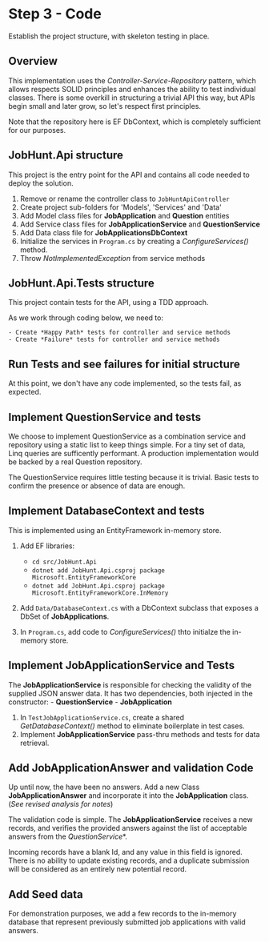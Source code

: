 # Step 3 - Code

Establish the project structure, with skeleton testing in place.

## Overview

This implementation uses the *Controller-Service-Repository* pattern, which allows respects SOLID principles and enhances the ability to test individual classes. There is some overkill in structuring a trivial API this way, but APIs begin small and later grow, so let's respect first principles. 

Note that the repository here is EF DbContext, which is completely sufficient for our purposes.

## JobHunt.Api structure

This project is the entry point for the API and contains all code needed to deploy the solution.

1. Remove or rename the controller class to `JobHuntApiController`
2. Create project sub-folders for 'Models', 'Services' and 'Data'
3. Add Model class files for **JobApplication** and **Question** entities
4. Add Service class files for **JobApplicationService** and **QuestionService**
5. Add Data class file for **JobApplicationsDbContext**
5. Initialize the services in `Program.cs` by creating a *ConfigureServices()* method.
6. Throw *NotImplementedException* from service methods 

## JobHunt.Api.Tests structure

This project contain tests for the API, using a TDD approach. 

As we work through coding below, we need to: 

    - Create *Happy Path* tests for controller and service methods
    - Create *Failure* tests for controller and service methods
    

## Run Tests and see failures for initial structure

At this point, we don't have any code implemented, so the tests fail, as expected.

## Implement QuestionService and tests

We choose to implement QuestionService as a combination service and repository using a static list to keep things simple. For a tiny set of data, Linq queries are sufficently performant. A production implementation would be backed by a real Question repository.

The QuestionService requires little testing because it is trivial. Basic tests to confirm the presence or absence of data are enough.

## Implement DatabaseContext and tests

This is implemented using an EntityFramework in-memory store.

1. Add EF libraries: 
   - `cd src/JobHunt.Api`
   - `dotnet add JobHunt.Api.csproj package  Microsoft.EntityFrameworkCore`
   - `dotnet add JobHunt.Api.csproj package  Microsoft.EntityFrameworkCore.InMemory`

2. Add `Data/DatabaseContext.cs` with a DbContext subclass that exposes a DbSet of **JobApplications**.

3. In `Program.cs`, add code to *ConfigureServices()* thto initialze the in-memory store. 

## Implement JobApplicationService and Tests

The **JobApplicationService** is responsible for checking the validity of the supplied JSON answer data. It has two dependencies, both injected in the constructor:
    - **QuestionService**
    - **JobApplication**

1. In `TestJobApplicationService.cs`, create a shared *GetDatabaseContext()* method to eliminate boilerplate in test cases.
2. Implement  **JobApplicationService** pass-thru methods and tests for data retrieval.


## Add JobApplicationAnswer and validation Code

Up until now, the have been no answers. Add a new Class **JobApplicationAnswer** and incorporate it into the **JobApplication** class.(*See revised analysis for notes*)

The validation code is simple. The **JobApplicationService** receives a new records, and verifies the provided answers against the list of acceptable answers from the *QuestionService**.

Incoming records have a blank Id, and any value in this field is ignored. There is no ability to update existing records, and a duplicate submission will be considered as an entirely new potential record.

 ## Add Seed data 
 
 For demonstration purposes, we add a few records to the in-memory database that represent previously submitted job applications with valid answers.


